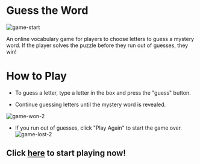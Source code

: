 # Guess the Word
![game-start](https://user-images.githubusercontent.com/83617105/167992279-012c94c1-6854-4e47-9f15-eaec9f057b66.png)

An online vocabulary game for players to choose letters to guess a mystery word. If the player solves the puzzle before they run out of guesses, they win!
# How to Play

- To guess a letter, type a letter in the box and press the "guess" button.

- Continue guessing letters until the mystery word is revealed.

![game-won-2](https://user-images.githubusercontent.com/83617105/167992361-b643e469-f35e-4753-834b-62b1f7d20f58.png)


- If you run out of guesses, click "Play Again" to start the game over.
![game-lost-2](https://user-images.githubusercontent.com/83617105/167992390-01f1a6b9-b237-4851-88ab-49d250010ba3.png)

## Click [here](https://vjards.github.io/guess-the-word/) to start playing now! 
